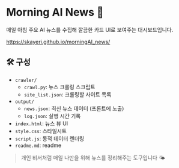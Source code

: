 # Morning AI News 📰

매일 아침 주요 AI 뉴스를 수집해 깔끔한 카드 UI로 보여주는 대시보드입니다.

https://skayeri.github.io/morningAI_news/

## 🛠 구성

- `crawler/`
  - `crawl.py`: 뉴스 크롤링 스크립트
  - `site_list.json`: 크롤링할 사이트 목록
- `output/`
  - `news.json`: 최신 뉴스 데이터 (프론트에 노출)
  - `log.json`: 실행 시간 기록
- `index.html`: 뉴스 뷰 UI
- `style.css`: 스타일시트
- `script.js`: 동적 데이터 렌더링
- `readme.md`: readme

> 개인 비서처럼 매일 나만을 위해 뉴스를 정리해주는 도구입니다 🌤
